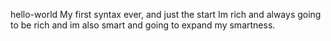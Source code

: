 hello-world
My first syntax ever, and just the start
Im rich and always going to be rich and im also smart and going to expand my smartness.

